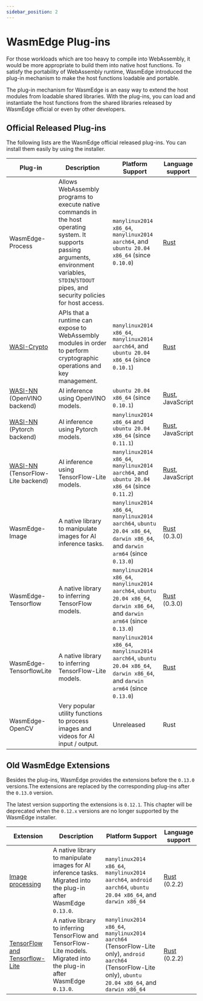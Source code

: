 ```yaml
---
sidebar_position: 2
---
```


# WasmEdge Plug-ins

For those workloads which are too heavy to compile into WebAssembly, it would be more appropriate to build them into native host functions. To satisfy the portability of WebAssembly runtime, WasmEdge introduced the plug-in mechanism to make the host functions loadable and portable.

The plug-in mechanism for WasmEdge is an easy way to extend the host modules from loadable shared libraries. With the plug-ins, you can load and instantiate the host functions from the shared libraries released by WasmEdge official or even by other developers.

## Official Released Plug-ins

The following lists are the WasmEdge official released plug-ins. You can install them easily by using the installer.

| Plug-in | Description | Platform Support | Language support |
| --- | --- | --- | --- |
| WasmEdge-Process | Allows WebAssembly programs to execute native commands in the host operating system. It supports passing arguments, environment variables, `STDIN`/`STDOUT` pipes, and security policies for host access. | `manylinux2014 x86_64`, `manylinux2014 aarch64`, and `ubuntu 20.04 x86_64` (since `0.10.0`) | [Rust](https://crates.io/crates/wasmedge_process_interface) |
| [WASI-Crypto](https://github.com/WebAssembly/wasi-crypto) | APIs that a runtime can expose to WebAssembly modules in order to perform cryptographic operations and key management. | `manylinux2014 x86_64`, `manylinux2014 aarch64`, and `ubuntu 20.04 x86_64` (since `0.10.1`) | [Rust](https://crates.io/crates/wasi-crypto) |
| [WASI-NN](https://github.com/WebAssembly/wasi-nn) (OpenVINO backend) | AI inference using OpenVINO models. | `ubuntu 20.04 x86_64` (since `0.10.1`) | [Rust](https://crates.io/crates/wasi-nn), JavaScript |
| [WASI-NN](https://github.com/WebAssembly/wasi-nn) (Pytorch backend) | AI inference using Pytorch models. | `manylinux2014 x86_64` and `ubuntu 20.04 x86_64` (since `0.11.1`) | [Rust](https://crates.io/crates/wasi-nn), JavaScript |
| [WASI-NN](https://github.com/WebAssembly/wasi-nn) (TensorFlow-Lite backend) | AI inference using TensorFlow-Lite models. | `manylinux2014 x86_64`, `manylinux2014 aarch64`, and `ubuntu 20.04 x86_64` (since `0.11.2`) | [Rust](https://crates.io/crates/wasi-nn), JavaScript |
| WasmEdge-Image | A native library to manipulate images for AI inference tasks. | `manylinux2014 x86_64`, `manylinux2014 aarch64`, `ubuntu 20.04 x86_64`, `darwin x86_64`, and `darwin arm64` (since `0.13.0`) | [Rust](https://crates.io/crates/wasmedge_tensorflow_interface) (0.3.0) |
| WasmEdge-Tensorflow | A native library to inferring TensorFlow models. | `manylinux2014 x86_64`, `manylinux2014 aarch64`, `ubuntu 20.04 x86_64`, `darwin x86_64`, and `darwin arm64` (since `0.13.0`) | [Rust](https://crates.io/crates/wasmedge_tensorflow_interface) (0.3.0) |
| WasmEdge-TensorflowLite | A native library to inferring TensorFlow-Lite models. | `manylinux2014 x86_64`, `manylinux2014 aarch64`, `ubuntu 20.04 x86_64`, `darwin x86_64`, and `darwin arm64` (since `0.13.0`) | [Rust](https://crates.io/crates/wasmedge_tensorflow_interface) |
| WasmEdge-OpenCV | Very popular utility functions to process images and videos for AI input / output. | Unreleased | Rust |

## Old WasmEdge Extensions

Besides the plug-ins, WasmEdge provides the extensions before the `0.13.0` versions.The extensions are replaced by the corresponding plug-ins after the `0.13.0` version.

The latest version supporting the extensions is `0.12.1`. This chapter will be deprecated when the `0.12.x` versions are no longer supported by the WasmEdge installer.

| Extension | Description | Platform Support | Language support |
| --- | --- | --- | --- |
| [Image processing](https://github.com/second-state/WasmEdge-image) | A native library to manipulate images for AI inference tasks. Migrated into the plug-in after WasmEdge `0.13.0`. | `manylinux2014 x86_64`, `manylinux2014 aarch64`, `android aarch64`, `ubuntu 20.04 x86_64`, and `darwin x86_64` | [Rust](https://crates.io/crates/wasmedge_tensorflow_interface) (0.2.2) |
| [TensorFlow and Tensorflow-Lite](https://github.com/second-state/WasmEdge-tensorflow) | A native library to inferring TensorFlow and TensorFlow-Lite models. Migrated into the plug-in after WasmEdge `0.13.0`. | `manylinux2014 x86_64`, `manylinux2014 aarch64` (TensorFlow-Lite only), `android aarch64` (TensorFlow-Lite only), `ubuntu 20.04 x86_64`, and `darwin x86_64` | [Rust](https://crates.io/crates/wasmedge_tensorflow_interface) (0.2.2) |
